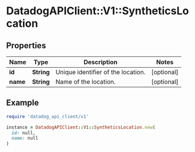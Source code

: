 # DatadogAPIClient::V1::SyntheticsLocation

## Properties

| Name | Type | Description | Notes |
| ---- | ---- | ----------- | ----- |
| **id** | **String** | Unique identifier of the location. | [optional] |
| **name** | **String** | Name of the location. | [optional] |

## Example

```ruby
require 'datadog_api_client/v1'

instance = DatadogAPIClient::V1::SyntheticsLocation.new(
  id: null,
  name: null
)
```

